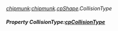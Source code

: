_[chipmunk](../../modules/chipmunk/chipmunk-module.md):[chipmunk](../../modules/chipmunk/chipmunk-module.md).[cpShape](../../modules/chipmunk/chipmunk-cpshape.md).CollisionType_
##### Property CollisionType:[cpCollisionType](../../modules/chipmunk/chipmunk-cpcollisiontype.md)

